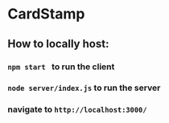 # CardStamp

## How to locally host:

### `npm start ` to run the client

### `node server/index.js` to run the server

### navigate to `http://localhost:3000/`

